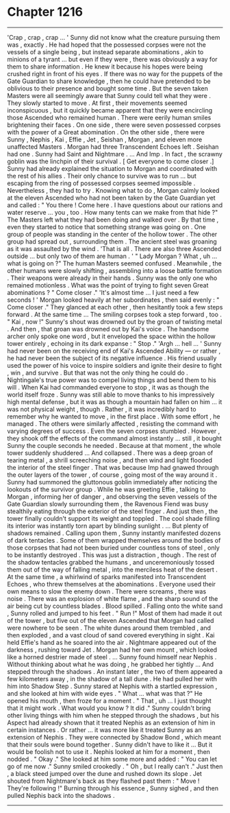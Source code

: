 
# Chapter 1216


---

'Crap , crap , crap … '
Sunny did not know what the creature pursuing them was , exactly . He had hoped that the possessed corpses were not the vessels of a single being , but instead separate abominations , akin to minions of a tyrant … but even if they were , there was obviously a way for them to share information .
He knew it because his hopes were being crushed right in front of his eyes .
If there was no way for the puppets of the Gate Guardian to share knowledge , then he could have pretended to be oblivious to their presence and bought some time . But the seven taken Masters were all seemingly aware that Sunny could tell what they were .
They slowly started to move . At first , their movements seemed inconspicuous , but it quickly became apparent that they were encircling those Ascended who remained human .
There were eerily human smiles brightening their faces .
On one side , there were seven possessed corpses with the power of a Great abomination .
On the other side , there were Sunny , Nephis , Kai , Effie , Jet , Seishan , Morgan , and eleven more unaffected Masters .
Morgan had three Transcendent Echoes left . Seishan had one .
Sunny had Saint and Nightmare .
… And Imp .
In fact , the scrawny goblin was the linchpin of their survival .
[ Get everyone to come closer .]
Sunny had already explained the situation to Morgan and coordinated with the rest of his allies . Their only chance to survive was to run … but escaping from the ring of possessed corpses seemed impossible .
Nevertheless , they had to try .
Knowing what to do , Morgan calmly looked at the eleven Ascended who had not been taken by the Gate Guardian yet and called :
" You there ! Come here . I have questions about our rations and water reserve … you , too . How many tents can we make from that hide ?"
The Masters left what they had been doing and walked over . By that time , even they started to notice that something strange was going on .
One group of people was standing in the center of the hollow tower . The other group had spread out , surrounding them .
The ancient steel was groaning as it was assaulted by the wind .
'That is all . There are also three Ascended outside … but only two of them are human . '
" Lady Morgan ? What , uh … what is going on ?"
The human Masters seemed confused .
Meanwhile , the other humans were slowly shifting , assembling into a loose battle formation . Their weapons were already in their hands .
Sunny was the only one who remained motionless .
What was the point of trying to fight seven Great abominations ?
" Come closer ."
'It's almost time … I just need a few seconds ! '
Morgan looked heavily at her subordinates , then said evenly :
" Come closer ."
They glanced at each other , then hesitantly took a few steps forward .
At the same time …
The smiling corpses took a step forward , too .
" Kai , now !"
Sunny's shout was drowned out by the groan of twisting metal .
And then , that groan was drowned out by Kai's voice .
The handsome archer only spoke one word , but it enveloped the space within the hollow tower entirely , echoing in its dark expanse :
" Stop ."
'Argh … hell … '
Sunny had never been on the receiving end of Kai's Ascended Ability — or rather , he had never been the subject of its negative influence . His friend usually used the power of his voice to inspire soldiers and ignite their desire to fight , win , and survive .
But that was not the only thing he could do .
Nightingale's true power was to compel living things and bend them to his will .
When Kai had commanded everyone to stop , it was as though the world itself froze .
Sunny was still able to move thanks to his impressively high mental defense , but it was as though a mountain had fallen on him … it was not physical weight , though . Rather , it was incredibly hard to remember why he wanted to move , in the first place .
With some effort , he managed .
The others were similarly affected , resisting the command with varying degrees of success .
Even the seven corpses stumbled . However , they shook off the effects of the command almost instantly … still , it bought Sunny the couple seconds he needed .
Because at that moment , the whole tower suddenly shuddered …
And collapsed .
There was a deep groan of tearing metal , a shrill screeching noise , and then wind and light flooded the interior of the steel finger .
That was because Imp had gnawed through the outer layers of the tower , of course , going most of the way around it .
Sunny had summoned the gluttonous goblin immediately after noticing the lookouts of the survivor group . While he was greeting Effie , talking to Morgan , informing her of danger , and observing the seven vessels of the Gate Guardian slowly surrounding them , the Ravenous Fiend was busy stealthily eating through the exterior of the steel finger .
And just then , the tower finally couldn't support its weight and toppled .
The cool shade filling its interior was instantly torn apart by blinding sunlight .
… But plenty of shadows remained .
Calling upon them , Sunny instantly manifested dozens of dark tentacles . Some of them wrapped themselves around the bodies of those corpses that had not been buried under countless tons of steel , only to be instantly destroyed .
This was just a distraction , though .
The rest of the shadow tentacles grabbed the humans , and unceremoniously tossed them out of the way of falling metal , into the merciless heat of the desert .
At the same time , a whirlwind of sparks manifested into Transcendent Echoes , who threw themselves at the abominations . Everyone used their own means to slow the enemy down .
There were screams , there was noise . There was an explosion of white flame , and the sharp sound of the air being cut by countless blades . Blood spilled .
Falling onto the white sand , Sunny rolled and jumped to his feet .
" Run !"
Most of them had made it out of the tower , but five out of the eleven Ascended that Morgan had called were nowhere to be seen .
The white dunes around them trembled , and then exploded , and a vast cloud of sand covered everything in sight .
Kai held Effie's hand as he soared into the air .
Nightmare appeared out of the darkness , rushing toward Jet .
Morgan had her own mount , which looked like a horned destrier made of steel .
… Sunny found himself near Nephis .
Without thinking about what he was doing , he grabbed her tightly …
And stepped through the shadows .
An instant later , the two of them appeared a few kilometers away , in the shadow of a tall dune .
He had pulled her with him into Shadow Step .
Sunny stared at Nephis with a startled expression , and she looked at him with wide eyes .
" What … what was that ?"
He opened his mouth , then froze for a moment .
" That , uh … I just thought that it might work . What would you know ? It did ."
Sunny couldn't bring other living things with him when he stepped through the shadows , but his Aspect had already shown that it treated Nephis as an extension of him in certain instances . Or rather … it was more like it treated Sunny as an extension of Nephis .
They were connected by Shadow Bond , which meant that their souls were bound together . Sunny didn't have to like it …
But it would be foolish not to use it .
Nephis looked at him for a moment , then nodded .
" Okay ."
She looked at him some more and added :
" You can let go of me now ."
Sunny smiled crookedly .
" Oh , but I really can't ."
Just then , a black steed jumped over the dune and rushed down its slope . Jet shouted from Nightmare's back as they flashed past them :
" Move ! They're following !"
Burning through his essence , Sunny sighed , and then pulled Nephis back into the shadows .

---

